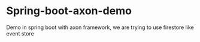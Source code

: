 # Spring-boot-axon-demo
Demo in spring boot with axon framework, we are trying to use firestore like event store
